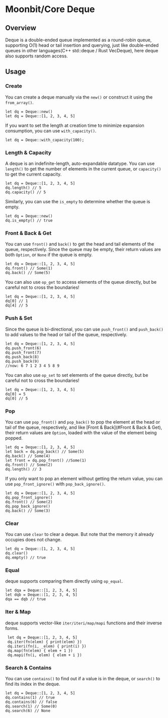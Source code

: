 # Moonbit/Core Deque

## Overview

Deque is a double-ended queue implemented as a round-robin queue, supporting O(1) head or tail insertion and querying, just like double-ended queues in other languages(C++ std::deque / Rust VecDeque), here deque also supports random access.

## Usage

### Create

You can create a deque manually via the `new()` or construct it using the `from_array()`.

   ```moonbit
   let dq = Deque::new()
   let dq = Deque::[1, 2, 3, 4, 5]
   ```

If you want to set the length at creation time to minimize expansion consumption, you can use `with_capacity()`.

```moonbit
let dq = Deque::with_capacity(100);
```

### Length & Capacity

A deque is an indefinite-length, auto-expandable datatype. You can use `length()` to get the number of elements in the current queue, or `capacity()` to get the current capacity.

```moonbit
let dq = Deque::[1, 2, 3, 4, 5]
dq.length() // 5
dq.capacity() // 5
```

Similarly, you can use the `is_empty` to determine whether the queue is empty.

```moonbit
let dq = Deque::new()
dq.is_empty() // true
```

### Front & Back & Get

You can use `front()` and `back()` to get the head and tail elements of the queue, respectively. Since the queue may be empty, their return values are both `Option`, or `None` if the queue is empty.

```moonbit
let dq = Deque::[1, 2, 3, 4, 5]
dq.front() // Some(1)
dq.back() // Some(5)
```

You can also use `op_get` to access elements of the queue directly, but be careful not to cross the boundaries!

```moonbit
let dq = Deque::[1, 2, 3, 4, 5]
dq[0] // 1
dq[4] // 5
```

### Push & Set

Since the queue is bi-directional, you can use `push_front()` and `push_back()` to add values to the head or tail of the queue, respectively.

```moonbit
let dq = Deque::[1, 2, 3, 4, 5]
dq.push_front(6)
dq.push_front(7)
dq.push_back(8)
dq.push_back(9)
//now: 6 7 1 2 3 4 5 8 9
```

You can also use `op_set` to set elements of the queue directly, but be careful not to cross the boundaries!

```moonbit
let dq = Deque::[1, 2, 3, 4, 5]
dq[0] = 5
dq[0] // 5
```

### Pop

You can use `pop_front()` and `pop_back()` to pop the element at the head or tail of the queue, respectively, and like [Front & Back](#Front & Back & Get), their return values are `Option`, loaded with the value of the element being popped.

```moonbit
let dq = Deque::[1, 2, 3, 4, 5]
let back = dq.pop_back() // Some(5)
dq.back() // Some(4)
let front = dq.pop_front() //Some(1)
dq.front() // Some(2)
dq.length() // 3
```

If you only want to pop an element without getting the return value, you can use `pop_front_ignore()` with `pop_back_ignore()`.

```moonbit
let dq = Deque::[1, 2, 3, 4, 5]
dq.pop_front_ignore()
dq.front() // Some(2)
dq.pop_back_ignore()
dq.back() // Some(3)
```

### Clear

You can use `clear` to clear a deque. But note that the memory it already occupies does not change.

```moonbit
let dq = Deque::[1, 2, 3, 4, 5]
dq.clear()
dq.empty() // true
```

### Equal

deque supports comparing them directly using `op_equal`.

```moonbit
let dqa = Deque::[1, 2, 3, 4, 5]
let dqb = Deque::[1, 2, 3, 4, 5]
dqa == dqb // true
```

### Iter & Map

deque supports vector-like `iter/iteri/map/mapi` functions and their inverse forms.

```moonbit
 let dq = Deque::[1, 2, 3, 4, 5]
 dq.iter(fn(elem) { print(elem) })
 dq.iteri(fn(i, _elem) { print(i) })
 dq.map(fn(elem) { elem + 1 })
 dq.mapi(fn(i, elem) { elem + i })
```

### Search & Contains

You can use `contains()` to find out if a value is in the deque, or `search()` to find its index in the deque.

```moonbit
let dq = Deque::[1, 2, 3, 4, 5]
dq.contains(1) // true
dq.contains(6) // false
dq.search(1) // Some(0)
dq.search(6) // None
```

